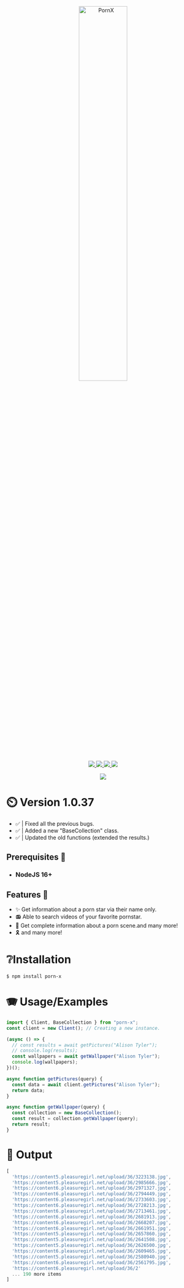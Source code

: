 <p align="center">
  <img src="https://cdn.discordapp.com/attachments/1070412686791290910/1095945739286355968/SPOILER_1681364216482.png" alt="PornX" width="50%"/>
    <p align="center">
  <a href="http://forthebadge.com/" target="_blank">
    <img src="https://img.shields.io/npm/dt/porn-x.svg"/>
  </a>
    <a href="http://forthebadge.com/" target="_blank">
    <img src="https://img.shields.io/npm/v/porn-x.svg"/>
  </a>
 <a href="https://github.com/Basementfoxx/Porn-X" target="_blank">
    <img src="https://img.shields.io/badge/Maintained%3F-yes-green.svg"/>
  </a>
 <a href="https://github.com/Basementfoxx/Porn-X" target="_blank">
    <img src="https://badgen.net/npm/node/express"/>
  </a>

</p>
  <p align="center">
  <a href="https://github.com/Basementfoxx/Porn-X" target="_blank">
    <img src="https://img.shields.io/badge/Node.js-43853D?style=for-the-badge&logo=node.js&logoColor=white"/>
  </a>

</p>
<h3>

# ⏲️ Version 1.0.37

- ✅ | Fixed all the previous bugs.
- ✅ | Added a new "BaseCollection" class.
- ✅ | Updated the old functions (extended the results.)

## **Prerequisites** 🎀

- ### NodeJS 16+

## **Features** 📣

- ✨ Get information about a porn star via their name only.
- 📻 Able to search videos of your favorite pornstar.
- 🎈 Get complete information about a porn scene.and many more!
- 🎗️ and many more!

# ❔Installation

```
$ npm install porn-x
```

# 🪗 Usage/Examples

```ts
import { Client, BaseCollection } from "porn-x";
const client = new Client(); // Creating a new instance.

(async () => {
  // const results = await getPictures("Alison Tyler");
  // console.log(results);
  const wallpapers = await getWallpaper("Alison Tyler");
  console.log(wallpapers);
})();

async function getPictures(query) {
  const data = await client.getPictures("Alison Tyler");
  return data;
}

async function getWallpaper(query) {
  const collection = new BaseCollection();
  const result = collection.getWallpaper(query);
  return result;
}
```

# 🎉 Output

```ts
[
  'https://content5.pleasuregirl.net/upload/36/3223138.jpg',
  'https://content5.pleasuregirl.net/upload/36/2985666.jpg',
  'https://content6.pleasuregirl.net/upload/36/2971327.jpg',
  'https://content6.pleasuregirl.net/upload/36/2794449.jpg',
  'https://content6.pleasuregirl.net/upload/36/2733603.jpg',
  'https://content6.pleasuregirl.net/upload/36/2728213.jpg',
  'https://content6.pleasuregirl.net/upload/36/2713461.jpg',
  'https://content6.pleasuregirl.net/upload/36/2681913.jpg',
  'https://content6.pleasuregirl.net/upload/36/2668207.jpg',
  'https://content6.pleasuregirl.net/upload/36/2661951.jpg',
  'https://content5.pleasuregirl.net/upload/36/2657860.jpg',
  'https://content5.pleasuregirl.net/upload/36/2641508.jpg',
  'https://content5.pleasuregirl.net/upload/36/2626500.jpg',
  'https://content6.pleasuregirl.net/upload/36/2609465.jpg',
  'https://content5.pleasuregirl.net/upload/36/2580940.jpg',
  'https://content6.pleasuregirl.net/upload/36/2561795.jpg',
  'https://content6.pleasuregirl.net/upload/36/2'
  ... 190 more items
]
```
